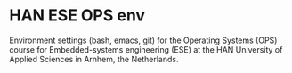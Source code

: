 # HAN ESE OPS env #

Environment settings (bash, emacs, git) for the Operating Systems (OPS) course for
Embedded-systems engineering (ESE) at the HAN University of Applied Sciences in Arnhem,
the Netherlands.
